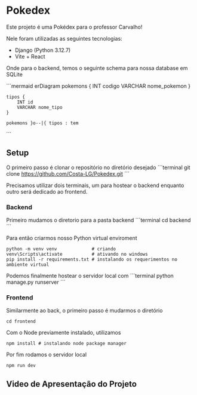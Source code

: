 # Pokedex

Este projeto é uma Pokédex para o professor Carvalho!

Nele foram utilizadas as seguintes tecnologias:

- Django (Python 3.12.7)
- Vite + React

Onde para o backend, temos o seguinte schema para nossa database em SQLite

´´´mermaid
erDiagram
    pokemons {
        INT codigo
        VARCHAR nome_pokemon
    }
    
    tipos {
        INT id
        VARCHAR nome_tipo
    }
	
    pokemons }o--|{ tipos : tem

´´´

## Setup

O primeiro passo é clonar o repositório no diretório desejado
´´´terminal
git clone https://github.com/Costa-LG/Pokedex.git
´´´

Precisamos utilizar dois terminais, um para hostear o backend enquanto outro será dedicado ao frontend.

### Backend
Primeiro mudamos o diretorio para a pasta backend
´´´terminal
cd backend
´´´

Para então criarmos nosso Python virtual enviroment
```terminal
python -m venv venv             # criando
venv\Scripts\activate           # ativando no windows
pip install -r requirements.txt # instalando os requerimentos no ambiente virtual
```

Podemos finalmente hostear o servidor local com
´´´terminal
python manage.py runserver
´´´

### Frontend
Similarmente ao back, o primeiro passo é mudarmos o diretório
```terminal
cd frontend
```
Com o Node previamente instalado, utilizamos
```
npm install # instalando node package manager
```
Por fim rodamos o servidor local
```
npm run dev
```

## Video de Apresentação do Projeto

